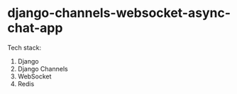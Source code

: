 # django-channels-websocket-async-chat-app

Tech stack:

1. Django
2. Django Channels
3. WebSocket
4. Redis
